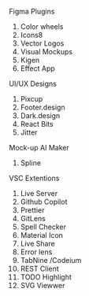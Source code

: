 Figma Plugins

1. Color wheels
2. Icons8
3. Vector Logos
4. Visual Mockups
5. Kigen
6. Effect App

UI/UX Designs

1. Pixcup
2. Footer.design
3. Dark.design
4. React Bits
5. Jitter

Mock-up AI Maker

1. Spline

VSC Extentions

1. Live Server
2. Github Copilot
3. Prettier
4. GitLens
5. Spell Checker
6. Material Icon
7. Live Share
8. Error lens
9. TabNine /Codeium
10. REST Client
11. TODO Highlight
12. SVG Viewwer
